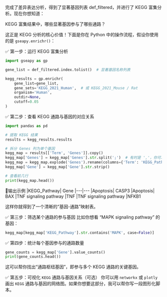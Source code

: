 完成了差异表达分析，得到了显著基因列表 def_filtered，并进行了 KEGG 富集分析。现在你想知道：

KEGG 富集结果中，哪些显著基因参与了哪些通路？

这正是 KEGG 分析的核心价值！下面是你在 Python 中的操作流程，假设你使用的是 `gseapy.enrichr()`：

✅ 第一步：运行 KEGG 富集分析
```python
import gseapy as gp

gene_list = def_filtered.index.tolist()  # 显著基因名称列表

kegg_results = gp.enrichr(
    gene_list=gene_list,
    gene_sets='KEGG_2021_Human',  # 或 KEGG_2021_Mouse / Rat
    organism='Human',
    outdir=None,
    cutoff=0.05
)
```
✅ 第二步：查看 KEGG 通路与基因的对应关系
```python
import pandas as pd

# 提取 KEGG 结果
results = kegg_results.results

# 拆分 Genes 列为单个基因
kegg_map = results[['Term', 'Genes']].copy()
kegg_map['Genes'] = kegg_map['Genes'].str.split(';')  # 有时是 ','，你可以先 print(results['Genes'][0]) 看分隔符
kegg_map = kegg_map.explode('Genes').rename(columns={'Term': 'KEGG_Pathway', 'Genes': 'Gene'})
kegg_map['Gene'] = kegg_map['Gene'].str.strip()

# 查看前几行
print(kegg_map.head())
```

🧾输出示例
|KEGG_Pathway|	Gene
|---|---
|Apoptosis|	CASP3
|Apoptosis|	BAX
|TNF signaling pathway	|TNF
|TNF signaling pathway	|NFKB1

这样你就得到了一个清晰的“基因-通路”映射表。

✅ 第三步：筛选某个通路的参与基因
比如你想看 “MAPK signaling pathway” 的基因：

```python
kegg_map[kegg_map['KEGG_Pathway'].str.contains('MAPK', case=False)]
```

✅ 第四步：统计每个基因参与的通路数量
```python
gene_counts = kegg_map['Gene'].value_counts()
print(gene_counts.head())
```
这可以帮你找出“通路枢纽基因”，即参与多个 KEGG 通路的关键基因。

✅ 第五步：可视化 `KEGG` 通路与基因关系（可选）
你可以用 `networkx` 或 `plotly` 画出 `KEGG` 通路与基因的网络图。如果你想要这部分，我可以帮你写一段图形化脚本。
